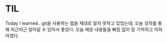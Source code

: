 # TIL
Today I learned..
git을 사용하는 법을 제대로 알지 못하고 있었는데, 오늘 강의를 통해 차근차근 알아갈 수 있어서 좋았다. 오늘 배운 내용들을 빠짐 없이 잘 기억하고 익혀야겠다.
